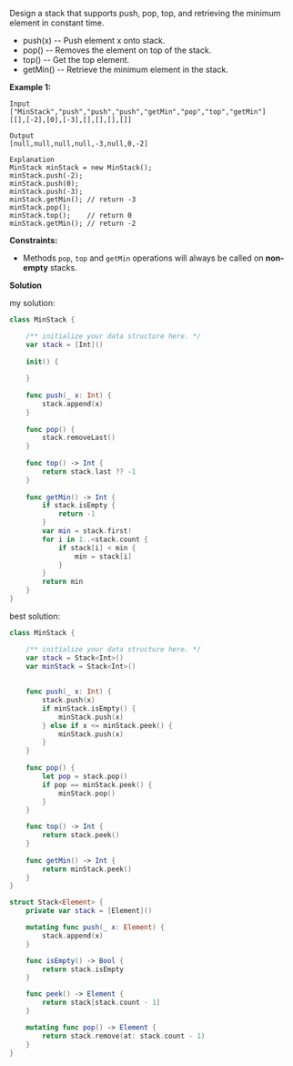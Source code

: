 Design a stack that supports push, pop, top, and retrieving the minimum element in constant time.

- push(x) -- Push element x onto stack.
- pop() -- Removes the element on top of the stack.
- top() -- Get the top element.
- getMin() -- Retrieve the minimum element in the stack.

 

**Example 1:**

```
Input
["MinStack","push","push","push","getMin","pop","top","getMin"]
[[],[-2],[0],[-3],[],[],[],[]]

Output
[null,null,null,null,-3,null,0,-2]

Explanation
MinStack minStack = new MinStack();
minStack.push(-2);
minStack.push(0);
minStack.push(-3);
minStack.getMin(); // return -3
minStack.pop();
minStack.top();    // return 0
minStack.getMin(); // return -2
```

 

**Constraints:**

- Methods `pop`, `top` and `getMin` operations will always be called on **non-empty** stacks.



**Solution**

my solution:

```swift
class MinStack {

    /** initialize your data structure here. */
    var stack = [Int]()
    
    init() {
        
    }
    
    func push(_ x: Int) {
        stack.append(x)
    }
    
    func pop() {
        stack.removeLast()
    }
    
    func top() -> Int {
        return stack.last ?? -1
    }
    
    func getMin() -> Int {
        if stack.isEmpty {
            return -1
        }
        var min = stack.first!
        for i in 1..<stack.count {
            if stack[i] < min {
                min = stack[i]
            }
        }
        return min
    }
}
```

best solution:

```swift
class MinStack {

    /** initialize your data structure here. */
    var stack = Stack<Int>()
    var minStack = Stack<Int>()
    
    
    func push(_ x: Int) {
        stack.push(x)
        if minStack.isEmpty() {
            minStack.push(x)
        } else if x <= minStack.peek() {
            minStack.push(x)
        }
    }
    
    func pop() {
        let pop = stack.pop()
        if pop == minStack.peek() {
            minStack.pop()
        }
    }

    func top() -> Int {
        return stack.peek()
    }
    
    func getMin() -> Int {
        return minStack.peek()
    }
}

struct Stack<Element> {
    private var stack = [Element]()

    mutating func push(_ x: Element) {
        stack.append(x)
    }

    func isEmpty() -> Bool {
        return stack.isEmpty
    }

    func peek() -> Element {
        return stack[stack.count - 1]
    }

    mutating func pop() -> Element {
        return stack.remove(at: stack.count - 1)
    }
}
```

